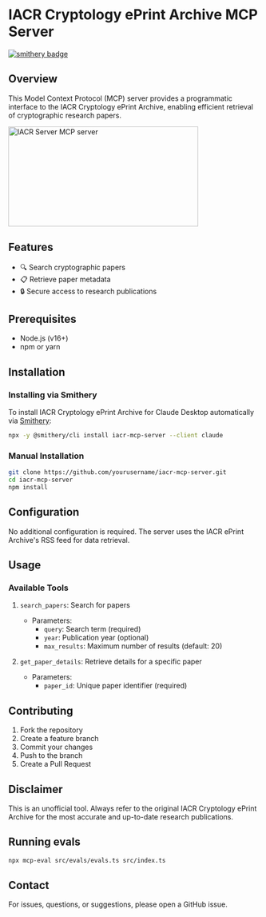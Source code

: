 # IACR Cryptology ePrint Archive MCP Server

[![smithery badge](https://smithery.ai/badge/iacr-mcp-server)](https://smithery.ai/server/iacr-mcp-server)

## Overview

This Model Context Protocol (MCP) server provides a programmatic interface to the IACR Cryptology ePrint Archive, enabling efficient retrieval of cryptographic research papers.

<a href="https://glama.ai/mcp/servers/e2oh3a96de"><img width="380" height="200" src="https://glama.ai/mcp/servers/e2oh3a96de/badge" alt="IACR Server MCP server" /></a>

## Features

- 🔍 Search cryptographic papers
- 📋 Retrieve paper metadata
- 🔒 Secure access to research publications

## Prerequisites

- Node.js (v16+)
- npm or yarn

## Installation

### Installing via Smithery

To install IACR Cryptology ePrint Archive for Claude Desktop automatically via [Smithery](https://smithery.ai/server/iacr-mcp-server):

```bash
npx -y @smithery/cli install iacr-mcp-server --client claude
```

### Manual Installation
```bash
git clone https://github.com/yourusername/iacr-mcp-server.git
cd iacr-mcp-server
npm install
```

## Configuration

No additional configuration is required. The server uses the IACR ePrint Archive's RSS feed for data retrieval.

## Usage

### Available Tools

1. `search_papers`: Search for papers
   - Parameters:
     - `query`: Search term (required)
     - `year`: Publication year (optional)
     - `max_results`: Maximum number of results (default: 20)

2. `get_paper_details`: Retrieve details for a specific paper
   - Parameters:
     - `paper_id`: Unique paper identifier (required)

## Contributing

1. Fork the repository
2. Create a feature branch
3. Commit your changes
4. Push to the branch
5. Create a Pull Request

## Disclaimer

This is an unofficial tool. Always refer to the original IACR Cryptology ePrint Archive for the most accurate and up-to-date research publications.

## Running evals

```bash
npx mcp-eval src/evals/evals.ts src/index.ts
```

## Contact

For issues, questions, or suggestions, please open a GitHub issue.

